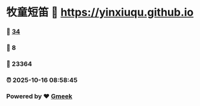 # 牧童短笛 :link: https://yinxiuqu.github.io 
### :page_facing_up: [34](https://yinxiuqu.github.io/tag.html) 
### :speech_balloon: 8 
### :hibiscus: 23364 
### :alarm_clock: 2025-10-16 08:58:45 
### Powered by :heart: [Gmeek](https://github.com/Meekdai/Gmeek)
